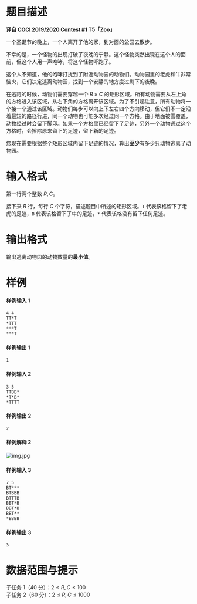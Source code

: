 
# 题目描述

**译自 [COCI 2019/2020 Contest #1](http://hsin.hr/coci/contest1_tasks.pdf) T5「Zoo」**

一个圣诞节的晚上，一个人离开了他的家，到对面的公园去散步。

不幸的是，一个怪物的出现打破了夜晚的宁静。这个怪物突然出现在这个人的面前，但这个人用一声咆哮，将这个怪物吓跑了。

这个人不知道，他的咆哮打扰到了附近动物园的动物们。动物园里的老虎和牛非常恼火，它们决定逃离动物园，找到一个安静的地方度过剩下的夜晚。

在逃跑的时候，动物们需要穿越一个 $R \times C$ 的矩形区域。所有动物需要从左上角的方格进入该区域，从右下角的方格离开该区域。为了不引起注意，所有动物将一个接一个通过该区域。动物们每步可以向上下左右四个方向移动，但它们不一定沿着最短的路径行进，同一个动物也可能多次经过同一个方格。由于地面被雪覆盖，动物经过时会留下脚印。如果一个方格里已经留下了足迹，另外一个动物通过这个方格时，会擦除原来留下的足迹，留下新的足迹。

您现在需要根据整个矩形区域内留下足迹的情况，算出**至少**有多少只动物逃离了动物园。

# 输入格式

第一行两个整数 $R,C$。

接下来 $R$ 行，每行 $C$ 个字符，描述题目中所述的矩形区域。`T` 代表该格留下了老虎的足迹，`B` 代表该格留下了牛的足迹，`*` 代表该格没有留下任何足迹。

# 输出格式

输出逃离动物园的动物数量的**最小值**。

# 样例

#### 样例输入 1
```plain
4 4
TT*T
*TTT
***T
***T
```

#### 样例输出 1
```plain
1
```

#### 样例输入 2
```plain
3 5
TTBB*
*T*B*
*TTTT
```

#### 样例输出 2
```plain
2
```

#### 样例解释 2
![img.jpg](/source/loj/3231/img/aHR0cHM6Ly9sb2otaW1nLnVweXVuLm1lbmNpLm1lbXNldDAuY24vMjAxOS8xMi8yNi81ZTA0YmZhOTM3NDFjLmpwZw==.jpg)

#### 样例输入 3
```plain
7 5
BT***
BTBBB
BTTTB
BBT*B
BBT*B
BBT**
*BBBB
```

#### 样例输出 3
```plain
3
```

# 数据范围与提示

子任务 1（40 分）：$2 \leq R,C \leq 100$  
子任务 2（60 分）：$2 \leq R,C \leq 1000$

